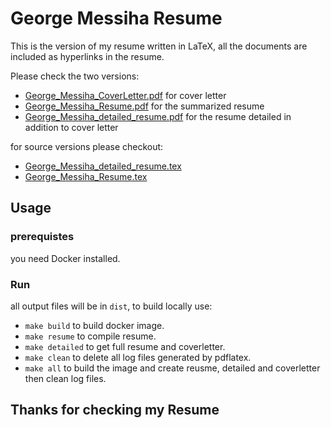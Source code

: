 # George Messiha Resume

This is the version of my resume written in LaTeX,
all the documents are included as hyperlinks in the resume.

Please check the two versions:
- [George_Messiha_CoverLetter.pdf](https://github.com/georgemessiha22/resume/releases/latest/download/George_Messiha_CoverLetter.pdf) for cover letter
- [George_Messiha_Resume.pdf](https://github.com/georgemessiha22/resume/releases/latest/download/George_Messiha_Resume.pdf) for the summarized resume
- [George_Messiha_detailed_resume.pdf](https://github.com/georgemessiha22/resume/releases/latest/download/George_Messiha_detailed_resume.pdf) for the
  resume detailed in addition to cover letter

for source versions please checkout:
  - [George_Messiha_detailed_resume.tex](George_Messiha_detailed_resume.tex)
  - [George_Messiha_Resume.tex](George_Messiha_Resume.tex)


## Usage

### prerequistes
you need Docker installed.

### Run
all output files will be in `dist`, to build locally use:
 - `make build` to build docker image.
 - `make resume` to compile resume.
 - `make detailed` to get full resume and coverletter.
 - `make clean` to delete all log files generated by pdflatex.
 - `make all` to build the image and create reusme, detailed and coverletter then clean log files.

## Thanks for checking my Resume
